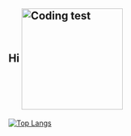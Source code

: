 ## Hi <img align="center" alt="Coding test" width="200" src="https://github.com/caliskate/caliskate/blob/main/0b63101d12d999ccfdb9923c83576534.gif?raw=true">
[![Top Langs](https://github-readme-stats.vercel.app/api/top-langs/?username=caliskate&layout=donut&theme=transparent)](https://github.com/anuraghazra/github-readme-stats)

<!--
**caliskate/caliskate** is a ✨ _special_ ✨ repository because its `README.md` (this file) appears on your GitHub profile.

Here are some ideas to get you started:

- 🔭 I’m currently working on 
- 🌱 I’m currently learning machine learning with Python
- 👯 I’m looking to collaborate on applied artificial intelligence
- 🤔 I’m looking for help with ...
- 💬 Ask me about ...
- 📫 How to reach me: ...
- 😄 Pronouns: ...
- ⚡ Fun fact: ...
-->
